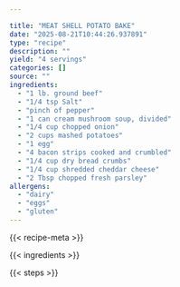 ```yaml
---

title: "MEAT SHELL POTATO BAKE"
date: "2025-08-21T10:44:26.937891"
type: "recipe"
description: ""
yield: "4 servings"
categories: []
source: ""
ingredients:
  - "1 lb. ground beef"
  - "1/4 tsp Salt"
  - "pinch of pepper"
  - "1 can cream mushroom soup, divided"
  - "1/4 cup chopped onion"
  - "2 cups mashed potatoes"
  - "1 egg"
  - "4 bacon strips cooked and crumbled"
  - "1/4 cup dry bread crumbs"
  - "1/4 cup shredded cheddar cheese"
  - "2 Tbsp chopped fresh parsley"
allergens:
  - "dairy"
  - "eggs"
  - "gluten"
---
```


{{< recipe-meta >}}

{{< ingredients >}}

{{< steps >}}
